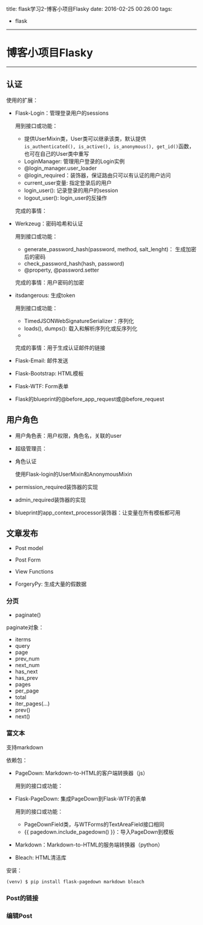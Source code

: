title: flask学习2-博客小项目Flasky
date: 2016-02-25 00:26:00
tags:
- flask

----

# 博客小项目Flasky
---

## 认证

使用的扩展：

* Flask-Login：管理登录用户的sessions

	用到接口或功能：
	
	* 提供UserMixin类，User类可以继承该类，默认提供`is_authenticated(), is_active(), is_anonymous(), get_id()`函数，也可在自己的User类中重写
	* LoginManager: 管理用户登录的Login实例
	* @login_manager.user_loader
	* @login_required：装饰器，保证路由只可以有认证的用户访问
	* current_user变量: 指定登录后的用户
	* login_user(): 记录登录的用户的session
	* logout_user(): login_user的反操作
	
	完成的事情：
	
* Werkzeug：密码哈希和认证

	用到接口或功能：
	
	* generate_password_hash(password, method, salt_lenght)： 生成加密后的密码
	* check_password_hash(hash, password)
	* @property, @password.setter
	
	完成的事情：用户密码的加密
	
* 	itsdangerous: 生成token

	用到接口或功能：
	
	* TimedJSONWebSignatureSerializer：序列化
	* loads(), dumps(): 载入和解析序列化或反序列化
	* 
	
	
	完成的事情：用于生成认证邮件的链接
	
* Flask-Email: 邮件发送
* Flask-Bootstrap: HTML模板
* Flask-WTF: Form表单	
* Flask的blueprint的@before_app_request或@before_request

## 用户角色

* 用户角色表：用户权限，角色名，关联的user

* 超级管理员：

* 角色认证

	使用Flask-login的UserMixin和AnonymousMixin
	
* permission_required装饰器的实现
* admin_required装饰器的实现
* blueprint的app_context_processor装饰器：让变量在所有模板都可用	


## 文章发布

* Post model
* Post Form
* View Functions

* ForgeryPy: 生成大量的假数据

### 分页

* paginate()

paginate对象：

* iterms
* query
* page
* prev_num
* next_num
* has_next
* has_prev
* pages
* per_page
* total
* iter_pages(...)
* prev()
* next()

### 富文本

支持markdown

依赖包：

* PageDown: Markdown-to-HTML的客户端转换器（js）

	用到的接口或功能：
	
	
* Flask-PageDown: 集成PageDown到Flask-WTF的表单

	用到的接口或功能：
	
	* PageDownField类，与WTForms的TextAreaField接口相同
	* {{ pagedown.include_pagedown() }}：导入PageDown到模板
	
	


* Markdown：Markdown-to-HTML的服务端转换器（python）

* Bleach: HTML清洁库

安装：

	(venv) $ pip install flask-pagedown markdown bleach


### Post的链接

### 编辑Post







